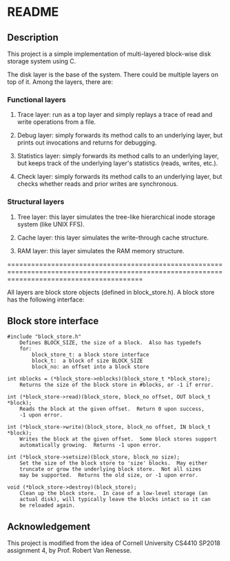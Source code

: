 # README

## Description

This project is a simple implementation of multi-layered block-wise disk storage system using C.

The disk layer is the base of the system. There could be multiple layers on top of it. Among the layers, there are:

### Functional layers

1. Trace layer: run as a top layer and simply replays a trace of read and write operations from a file.

2. Debug layer: simply forwards its method calls to an underlying layer, but prints out invocations and returns for debugging.

3. Statistics layer: simply forwards its method calls to an underlying layer, but keeps track of the underlying layer's statistics (reads, writes, etc.).

4. Check layer: simply forwards its method calls to an underlying layer, but checks whether reads and prior writes are synchronous.

### Structural layers

1. Tree layer: this layer simulates the tree-like hierarchical inode storage system (like UNIX FFS).

2. Cache layer: this layer simulates the write-through cache structure.

3. RAM layer: this layer simulates the RAM memory structure.

==============================================================================================================================================

All layers are block store objects (defined in block_store.h). A block store has the following interface:

## Block store interface

    #include "block_store.h"
		Defines BLOCK_SIZE, the size of a block.  Also has typedefs
		for:
			block_store_t: a block store interface
			block_t:  a block of size BLOCK_SIZE
			block_no: an offset into a block store

	int nblocks = (*block_store->nblocks)(block_store_t *block_store);
		Returns the size of the block store in #blocks, or -1 if error.

	int (*block_store->read)(block_store, block_no offset, OUT block_t *block);
		Reads the block at the given offset.  Return 0 upon success,
		-1 upon error.

	int (*block_store->write)(block_store, block_no offset, IN block_t *block);
		Writes the block at the given offset.  Some block stores support
		automatically growing.  Returns -1 upon error.

	int (*block_store->setsize)(block_store, block_no size);
		Set the size of the block store to 'size' blocks.  May either
		truncate or grow the underlying block store.  Not all sizes
		may be supported.  Returns the old size, or -1 upon error.

	void (*block_store->destroy)(block_store);
		Clean up the block store.  In case of a low-level storage (an
		actual disk), will typically leave the blocks intact so it can
		be reloaded again.

## Acknowledgement

This project is modified from the idea of Cornell University CS4410 SP2018 assignment 4, by Prof. Robert Van Renesse.